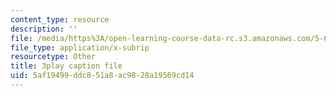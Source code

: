 ```yaml
---
content_type: resource
description: ''
file: /media/https%3A/open-learning-course-data-rc.s3.amazonaws.com/5-60-thermodynamics-kinetics-spring-2008/5af19499ddc851a8ac9828a19569cd14_oKwGNgCTd-Q.vtt
file_type: application/x-subrip
resourcetype: Other
title: 3play caption file
uid: 5af19499-ddc8-51a8-ac98-28a19569cd14
---
```

